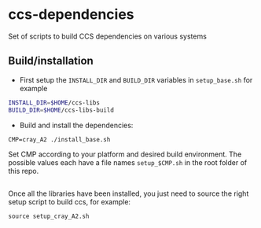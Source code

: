 # ccs-dependencies
Set of scripts to build CCS dependencies on various systems


## Build/installation

- First setup the `INSTALL_DIR` and `BUILD_DIR` variables in `setup_base.sh` for example
```bash
INSTALL_DIR=$HOME/ccs-libs
BUILD_DIR=$HOME/ccs-libs-build
```

- Build and install the dependencies:
```
CMP=cray_A2 ./install_base.sh
```

Set CMP according to your platform and desired build environment. The possible values each have a file names `setup_$CMP.sh` in the root folder of this repo.

## 

Once all the libraries have been installed, you just need to source the right setup script to build ccs, for example:
```
source setup_cray_A2.sh
```

